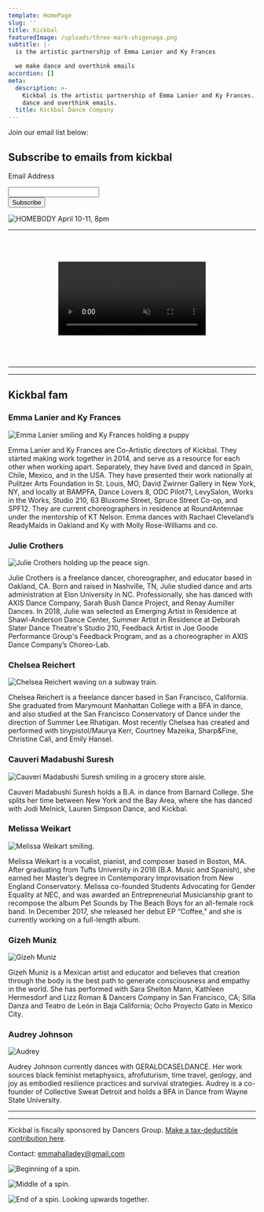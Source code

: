 ```yaml
---
template: HomePage
slug: ''
title: Kickbal
featuredImage: /uploads/three-mark-shigenaga.png
subtitle: |-
  is the artistic partnership of Emma Lanier and Ky Frances

  we make dance and overthink emails
accordion: []
meta:
  description: >-
    Kickbal is the artistic partnership of Emma Lanier and Ky Frances. We make
    dance and overthink emails.
  title: Kickbal Dance Company
---
```


Join our email list below:

<link href="//cdn-images.mailchimp.com/embedcode/classic-10_7.css" rel="stylesheet" type="text/css">

<div id="mc_embed_signup">

<form action="https://kickbal.us4.list-manage.com/subscribe/post?u=21f77186b23695c8b83534fdd&amp;id=665c2e016a" method="post" id="mc-embedded-subscribe-form" name="mc-embedded-subscribe-form" class="validate" target="_blank" novalidate>

<div id="mc_embed_signup_scroll">

<h2>Subscribe to emails from kickbal</h2>

<div class="mc-field-group">

<label for="mce-EMAIL">Email Address</label>

<input type="email" value="" name="EMAIL" class="required email" id="mce-EMAIL">

</div>

<div id="mce-responses" class="clear">

<div class="response" id="mce-error-response" style="display:none"></div>

<div class="response" id="mce-success-response" style="display:none"></div>

</div>    <!-- real people should not fill this in and expect good things - do not remove this or risk form bot signups-->

<div style="position: absolute; left: -5000px;" aria-hidden="true"><input type="text" name="b_21f77186b23695c8b83534fdd_665c2e016a" tabindex="-1" value=""></div>

<div class="clear"><input type="submit" value="Subscribe" name="subscribe" id="mc-embedded-subscribe" class="button"></div>

 </div>

</form>

</div>

<script type='text/javascript' src='//s3.amazonaws.com/downloads.mailchimp.com/js/mc-validate.js'></script><script type='text/javascript'>(function($) {window.fnames = new Array(); window.ftypes = new Array();fnames[0]='EMAIL';ftypes[0]='email';fnames[1]='FNAME';ftypes[1]='text';fnames[2]='LNAME';ftypes[2]='text';fnames[3]='ADDRESS';ftypes[3]='address';fnames[4]='PHONE';ftypes[4]='phone';fnames[5]='BIRTHDAY';ftypes[5]='birthday';}(jQuery));var $mcj = jQuery.noConflict(true);</script>

<!--End mc_embed_signup-->





![HOMEBODY April 10-11, 8pm](/uploads/_83a9820.jpg "HOMEBODY April 10-11, 8pm")

- - -

<div style="margin: 4rem 0; display: flex; justify-content: center;">
  <video autoplay loop muted playsinline style="max-width: 100%;">
    <source src="/uploads/oranges.webm" type="video/webm">
    <source src="/uploads/oranges.mp4" type="video/mp4">
    <img src="/uploads/oranges.gif">
  </video>
</div>

- - -

- - -

## Kickbal fam

### Emma Lanier and Ky Frances

![Emma Lanier smiling and Ky Frances holding a puppy](/uploads/emma-and-ky.png "Emma Lanier smiling and Ky Frances holding a puppy")

Emma Lanier and Ky Frances are Co-Artistic directors of Kickbal. They started making work together in 2014, and serve as a resource for each other when working apart. Separately, they have lived and danced in Spain, Chile, Mexico, and in the USA. They have presented their work nationally at Pulitzer Arts Foundation in St. Louis, MO, David Zwirner Gallery in New York, NY, and locally at BAMPFA, Dance Lovers 8, ODC Pilot71, LevySalon, Works in the Works, Studio 210, 63 Bluxome Street, Spruce Street Co-op, and SPF12. They are current choreographers in residence at RoundAntennae under the mentorship of KT Nelson. Emma dances with Rachael Cleveland’s ReadyMaids in Oakland and Ky with Molly Rose-Williams and co.



### Julie Crothers

![Julie Crothers holding up the peace sign.](/uploads/julie-crothers.jpg "Julie Crothers holding up the peace sign.")

Julie Crothers is a freelance dancer, choreographer, and educator based in Oakland, CA. Born and raised in Nashville, TN, Julie studied dance and arts administration at Elon University in NC. Professionally, she has danced with AXIS Dance Company, Sarah Bush Dance Project, and Renay Aumiller Dances. In 2018, Julie was selected as Emerging Artist in Residence at Shawl-Anderson Dance Center, Summer Artist in Residence at Deborah Slater Dance Theatre's Studio 210, Feedback Artist in Joe Goode Performance Group's Feedback Program, and as a choreographer in AXIS Dance Company’s Choreo-Lab.

### Chelsea Reichert

![Chelsea Reichert waving on a subway train.](/uploads/chelsea.jpg "Chelsea Reichert waving on a subway train.")

Chelsea Reichert is a freelance dancer based in San Francisco, California. She graduated from Marymount Manhattan College with a BFA in dance, and also studied at the San Francisco Conservatory of Dance under the direction of Summer Lee Rhatigan. Most recently Chelsea has created and performed with tinypistol/Maurya Kerr, Courtney Mazeika, Sharp&Fine, Christine Cali, and Emily Hansel.

### Cauveri Madabushi Suresh

![Cauveri Madabushi Suresh smiling in a grocery store aisle.](/uploads/cauveri.jpg "Cauveri Madabushi Suresh smiling in a grocery store aisle.")

Cauveri Madabushi Suresh holds a B.A. in dance from Barnard College. She splits her time between New York and the Bay Area, where she has danced with Jodi Melnick, Lauren Simpson Dance, and Kickbal.

### Melissa Weikart

![Melissa Weikart smiling.](/uploads/melissa.jpg "Melissa Weikart smiling.")

Melissa Weikart is a vocalist, pianist, and composer based in Boston, MA. After graduating from Tufts University in 2016 (B.A. Music and Spanish), she earned her Master’s degree in Contemporary Improvisation from New England Conservatory. Melissa co-founded Students Advocating for Gender Equality at NEC, and was awarded an Entrepreneurial Musicianship grant to recompose the album Pet Sounds by The Beach Boys for an all-female rock band. In December 2017, she released her debut EP “Coffee,” and she is currently working on a full-length album.

### Gizeh Muniz

![Gizeh Muniz](/uploads/gizeh.png "Gizeh Muniz")

Gizeh Muniz is a Mexican artist and educator and believes that creation through the body is the best path to generate consciousness and empathy in the world. She has performed with Sara Shelton Mann, Kathleen Hermesdorf and Lizz Roman & Dancers Company in San Francisco, CA; Silla Danza and Teatro de León in Baja California; Ocho Proyecto Gato in Mexico City. 

### Audrey Johnson

![Audrey](/uploads/audrey.png "Audrey")

Audrey Johnson currently dances with GERALDCASELDANCE. Her‌ work sources black feminist metaphysics, afrofuturism, time travel, geology, and joy as embodied resilience practices and survival strategies. ‌Audrey‌ ‌is‌ ‌a‌ ‌co-founder‌ ‌of‌ Collective Sweat Detroit and holds‌ ‌a‌ ‌BFA‌ ‌in‌ ‌Dance‌ ‌from‌ ‌Wayne‌ ‌State‌ ‌University.‌

- - -

- - -

Kickbal is fiscally sponsored by Dancers Group. [Make a tax-deductible contribution here](https://www.flipcause.com/secure/cause_pdetails/NTAxNjU=).

Contact: emmahalladey@gmail.com

![Beginning of a spin.](/uploads/1.jpg "Beginning of a spin.")

![Middle of a spin.](/uploads/2.jpg "Middle of a spin.")

![End of a spin. Looking upwards together.](/uploads/3.jpg "End of a spin. Looking upwards together.")
